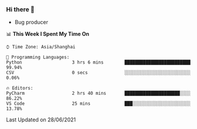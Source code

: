 ### Hi there 👋
* Bug producer
<!--START_SECTION:waka-->
📊 **This Week I Spent My Time On** 

```text
⌚︎ Time Zone: Asia/Shanghai

💬 Programming Languages: 
Python                   3 hrs 6 mins        █████████████████████████   99.94% 
CSV                      0 secs              ░░░░░░░░░░░░░░░░░░░░░░░░░   0.06%

🔥 Editors: 
PyCharm                  2 hrs 40 mins       █████████████████████░░░░   86.22% 
VS Code                  25 mins             ███░░░░░░░░░░░░░░░░░░░░░░   13.78%

```


 Last Updated on 28/06/2021
<!--END_SECTION:waka-->
